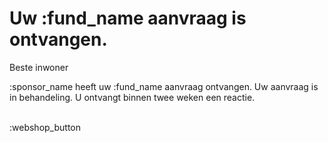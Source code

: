 # Uw :fund_name aanvraag is ontvangen.

Beste inwoner
&nbsp;

:sponsor_name heeft uw :fund_name aanvraag ontvangen. Uw aanvraag is in behandeling. 
U ontvangt binnen twee weken een reactie.
&nbsp;  
&nbsp;

:webshop_button